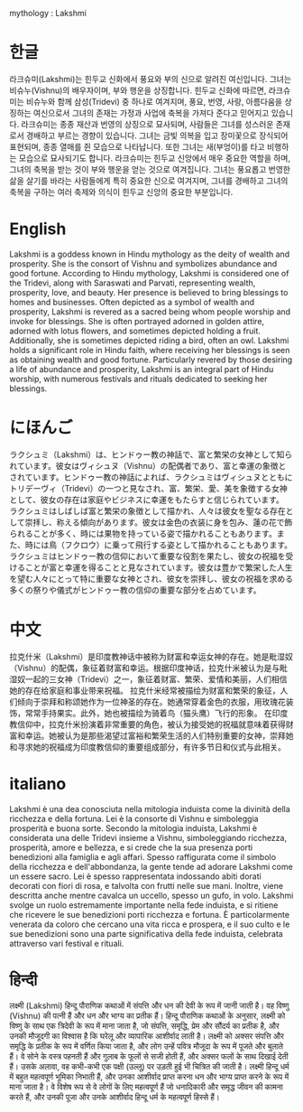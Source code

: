 mythology : Lakshmi

# 한글

라크슈미(Lakshmi)는 힌두교 신화에서 풍요와 부의 신으로 알려진 여신입니다. 그녀는 비슈누(Vishnu)의 배우자이며, 부와 행운을 상징합니다. 힌두교 신화에 따르면, 라크슈미는 비슈누와 함께 삼성(Tridevi) 중 하나로 여겨지며, 풍요, 번영, 사랑, 아름다움을 상징하는 여신으로서 그녀의 존재는 가정과 사업에 축복을 가져다 준다고 믿어지고 있습니다.
라크슈미는 종종 재산과 번영의 상징으로 묘사되며, 사람들은 그녀를 성스러운 존재로서 경배하고 부르는 경향이 있습니다. 그녀는 금빛 의복을 입고 장미꽃으로 장식되어 표현되며, 종종 열매를 쥔 모습으로 나타납니다. 또한 그녀는 새(부엉이)를 타고 비행하는 모습으로 묘사되기도 합니다.
라크슈미는 힌두교 신앙에서 매우 중요한 역할을 하며, 그녀의 축복을 받는 것이 부와 행운을 얻는 것으로 여겨집니다. 그녀는 풍요롭고 번영한 삶을 살기를 바라는 사람들에게 특히 중요한 신으로 여겨지며, 그녀를 경배하고 그녀의 축복을 구하는 여러 축제와 의식이 힌두교 신앙의 중요한 부분입니다.

# English

Lakshmi is a goddess known in Hindu mythology as the deity of wealth and prosperity. She is the consort of Vishnu and symbolizes abundance and good fortune. According to Hindu mythology, Lakshmi is considered one of the Tridevi, along with Saraswati and Parvati, representing wealth, prosperity, love, and beauty. Her presence is believed to bring blessings to homes and businesses.
Often depicted as a symbol of wealth and prosperity, Lakshmi is revered as a sacred being whom people worship and invoke for blessings. She is often portrayed adorned in golden attire, adorned with lotus flowers, and sometimes depicted holding a fruit. Additionally, she is sometimes depicted riding a bird, often an owl.
Lakshmi holds a significant role in Hindu faith, where receiving her blessings is seen as obtaining wealth and good fortune. Particularly revered by those desiring a life of abundance and prosperity, Lakshmi is an integral part of Hindu worship, with numerous festivals and rituals dedicated to seeking her blessings.

# にほんご

ラクシュミ（Lakshmi）は、ヒンドゥー教の神話で、富と繁栄の女神として知られています。彼女はヴィシュヌ（Vishnu）の配偶者であり、富と幸運の象徴とされています。ヒンドゥー教の神話によれば、ラクシュミはヴィシュヌとともにトリデーヴィ（Tridevi）の一つと見なされ、富、繁栄、愛、美を象徴する女神として、彼女の存在は家庭やビジネスに幸運をもたらすと信じられています。
ラクシュミはしばしば富と繁栄の象徴として描かれ、人々は彼女を聖なる存在として崇拝し、称える傾向があります。彼女は金色の衣装に身を包み、蓮の花で飾られることが多く、時には果物を持っている姿で描かれることもあります。また、時には鳥（フクロウ）に乗って飛行する姿として描かれることもあります。
ラクシュミはヒンドゥー教の信仰において重要な役割を果たし、彼女の祝福を受けることが富と幸運を得ることと見なされています。彼女は豊かで繁栄した人生を望む人々にとって特に重要な女神とされ、彼女を崇拝し、彼女の祝福を求める多くの祭りや儀式がヒンドゥー教の信仰の重要な部分を占めています。

# 中文

拉克什米（Lakshmi）是印度教神话中被称为财富和幸运女神的存在。她是毗湿奴（Vishnu）的配偶，象征着财富和幸运。根据印度神话，拉克什米被认为是与毗湿奴一起的三女神（Tridevi）之一，象征着财富、繁荣、爱情和美丽，人们相信她的存在给家庭和事业带来祝福。
拉克什米经常被描绘为财富和繁荣的象征，人们倾向于崇拜和称颂她作为一位神圣的存在。她通常穿着金色的衣服，用玫瑰花装饰，常常手持果实。此外，她也被描绘为骑着鸟（猫头鹰）飞行的形象。
在印度教信仰中，拉克什米扮演着非常重要的角色，被认为接受她的祝福就意味着获得财富和幸运。她被认为是那些渴望过富裕和繁荣生活的人们特别重要的女神，崇拜她和寻求她的祝福成为印度教信仰的重要组成部分，有许多节日和仪式与此相关。

# italiano

Lakshmi è una dea conosciuta nella mitologia induista come la divinità della ricchezza e della fortuna. Lei è la consorte di Vishnu e simboleggia prosperità e buona sorte. Secondo la mitologia induista, Lakshmi è considerata una delle Tridevi insieme a Vishnu, simboleggiando ricchezza, prosperità, amore e bellezza, e si crede che la sua presenza porti benedizioni alla famiglia e agli affari.
Spesso raffigurata come il simbolo della ricchezza e dell'abbondanza, la gente tende ad adorare Lakshmi come un essere sacro. Lei è spesso rappresentata indossando abiti dorati decorati con fiori di rosa, e talvolta con frutti nelle sue mani. Inoltre, viene descritta anche mentre cavalca un uccello, spesso un gufo, in volo.
Lakshmi svolge un ruolo estremamente importante nella fede induista, e si ritiene che ricevere le sue benedizioni porti ricchezza e fortuna. È particolarmente venerata da coloro che cercano una vita ricca e prospera, e il suo culto e le sue benedizioni sono una parte significativa della fede induista, celebrata attraverso vari festival e rituali.

# हिन्दी

लक्ष्मी (Lakshmi) हिन्दू पौराणिक कथाओं में संपत्ति और धन की देवी के रूप में जानी जाती है। वह विष्णु (Vishnu) की पत्नी हैं और धन और भाग्य का प्रतीक हैं। हिन्दू पौराणिक कथाओं के अनुसार, लक्ष्मी को विष्णु के साथ एक त्रिदेवी के रूप में माना जाता है, जो संपत्ति, समृद्धि, प्रेम और सौंदर्य का प्रतीक है, और उनकी मौजूदगी का विश्वास है कि घरेलू और व्यापारिक आशीर्वाद लाती है।
लक्ष्मी को अक्सर संपत्ति और समृद्धि के प्रतीक के रूप में वर्णित किया जाता है, और लोग उन्हें पवित्र मौजूदा के रूप में पूजते और बुलाते हैं। वे सोने के वस्त्र पहनती हैं और गुलाब के फूलों से सजी होती हैं, और अक्सर फलों के साथ दिखाई देती हैं। उसके अलावा, वह कभी-कभी एक पक्षी (उल्लू) पर उड़ती हुई भी चित्रित की जाती है।
लक्ष्मी हिन्दू धर्म में बहुत महत्वपूर्ण भूमिका निभाती हैं, और उनका आशीर्वाद प्राप्त करना धन और भाग्य प्राप्त करने के रूप में माना जाता है। वे विशेष रूप से वे लोगों के लिए महत्वपूर्ण हैं जो धनादिकारी और समृद्ध जीवन की कामना करते हैं, और उनकी पूजा और उनके आशीर्वाद हिन्दू धर्म के महत्वपूर्ण हिस्से हैं।
